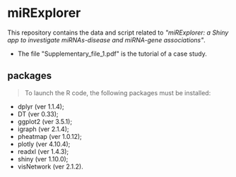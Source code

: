 # miRExplorer

This repository contains the data and script related to *"miRExplorer: a Shiny app to investigate miRNAs-disease and miRNA-gene associations"*.


- The file "Supplementary_file_1.pdf" is the tutorial of a case study.


## packages

> To launch the R code, the following packages must be installed:

- dplyr (ver 1.1.4);
- DT (ver 0.33);
- ggplot2 (ver 3.5.1);
- igraph (ver 2.1.4);
- pheatmap (ver 1.0.12);
- plotly (ver 4.10.4);
- readxl (ver 1.4.3);
- shiny (ver 1.10.0);
- visNetwork (ver 2.1.2).

